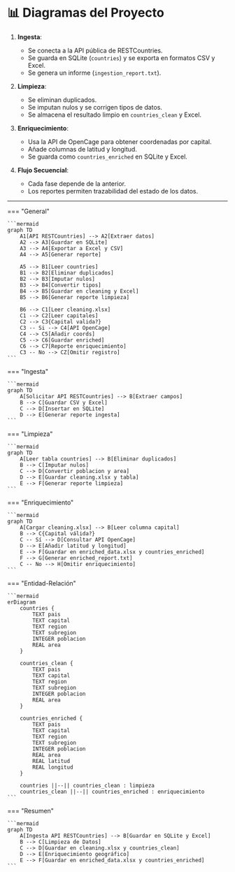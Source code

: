 # 📊 Diagramas del Proyecto

1. **Ingesta**:
   - Se conecta a la API pública de RESTCountries.
   - Se guarda en SQLite (`countries`) y se exporta en formatos CSV y Excel.
   - Se genera un informe (`ingestion_report.txt`).

2. **Limpieza**:
   - Se eliminan duplicados.
   - Se imputan nulos y se corrigen tipos de datos.
   - Se almacena el resultado limpio en `countries_clean` y Excel.

3. **Enriquecimiento**:
   - Usa la API de OpenCage para obtener coordenadas por capital.
   - Añade columnas de latitud y longitud.
   - Se guarda como `countries_enriched` en SQLite y Excel.

4. **Flujo Secuencial**:
   - Cada fase depende de la anterior.
   - Los reportes permiten trazabilidad del estado de los datos.
---

=== "General"

    ```mermaid
    graph TD
        A1[API RESTCountries] --> A2[Extraer datos]
        A2 --> A3[Guardar en SQLite]
        A3 --> A4[Exportar a Excel y CSV]
        A4 --> A5[Generar reporte]

        A5 --> B1[Leer countries]
        B1 --> B2[Eliminar duplicados]
        B2 --> B3[Imputar nulos]
        B3 --> B4[Convertir tipos]
        B4 --> B5[Guardar en cleaning y Excel]
        B5 --> B6[Generar reporte limpieza]

        B6 --> C1[Leer cleaning.xlsx]
        C1 --> C2[Leer capitales]
        C2 --> C3{Capital valida?}
        C3 -- Si --> C4[API OpenCage]
        C4 --> C5[Añadir coords]
        C5 --> C6[Guardar enriched]
        C6 --> C7[Reporte enriquecimiento]
        C3 -- No --> CZ[Omitir registro]
    ```

=== "Ingesta"

    ```mermaid
    graph TD
        A[Solicitar API RESTCountries] --> B[Extraer campos]
        B --> C[Guardar CSV y Excel]
        C --> D[Insertar en SQLite]
        D --> E[Generar reporte ingesta]
    ```

=== "Limpieza"

    ```mermaid
    graph TD
        A[Leer tabla countries] --> B[Eliminar duplicados]
        B --> C[Imputar nulos]
        C --> D[Convertir poblacion y area]
        D --> E[Guardar cleaning.xlsx y tabla]
        E --> F[Generar reporte limpieza]
    ```

=== "Enriquecimiento"

    ```mermaid
    graph TD
        A[Cargar cleaning.xlsx] --> B[Leer columna capital]
        B --> C{Capital válida?}
        C -- Sí --> D[Consultar API OpenCage]
        D --> E[Añadir latitud y longitud]
        E --> F[Guardar en enriched_data.xlsx y countries_enriched]
        F --> G[Generar enriched_report.txt]
        C -- No --> H[Omitir enriquecimiento]
    ```

=== "Entidad-Relación"

    ```mermaid
    erDiagram
        countries {
            TEXT pais
            TEXT capital
            TEXT region
            TEXT subregion
            INTEGER poblacion
            REAL area
        }

        countries_clean {
            TEXT pais
            TEXT capital
            TEXT region
            TEXT subregion
            INTEGER poblacion
            REAL area
        }

        countries_enriched {
            TEXT pais
            TEXT capital
            TEXT region
            TEXT subregion
            INTEGER poblacion
            REAL area
            REAL latitud
            REAL longitud
        }

        countries ||--|| countries_clean : limpieza
        countries_clean ||--|| countries_enriched : enriquecimiento
    ```

=== "Resumen"

    ```mermaid
    graph TD
        A[Ingesta API RESTCountries] --> B[Guardar en SQLite y Excel]
        B --> C[Limpieza de Datos]
        C --> D[Guardar en cleaning.xlsx y countries_clean]
        D --> E[Enriquecimiento geográfico]
        E --> F[Guardar en enriched_data.xlsx y countries_enriched]
    ```
